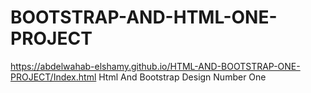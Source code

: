 # BOOTSTRAP-AND-HTML-ONE-PROJECT
https://abdelwahab-elshamy.github.io/HTML-AND-BOOTSTRAP-ONE-PROJECT/Index.html
Html And Bootstrap Design Number One
